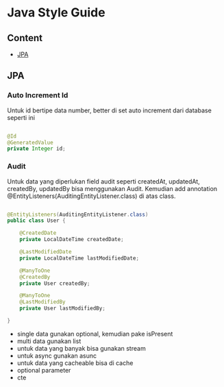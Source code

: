 # Java Style Guide

## Content

- [JPA](#jpa)

## JPA

### Auto Increment Id

Untuk id bertipe data number, better di set auto increment dari database seperti ini

```java

@Id
@GeneratedValue
private Integer id;
```

### Audit

Untuk data yang diperlukan field audit seperti createdAt, updatedAt, createdBy, updatedBy bisa menggunakan Audit. Kemudian add annotation @EntityListeners(AuditingEntityListener.class) di atas class.
```java

@EntityListeners(AuditingEntityListener.class)
public class User {

    @CreatedDate
    private LocalDateTime createdDate;

    @LastModifiedDate
    private LocalDateTime lastModifiedDate;

    @ManyToOne
    @CreatedBy
    private User createdBy;

    @ManyToOne
    @LastModifiedBy
    private User lastModifiedBy;

}
```

- single data gunakan optional, kemudian pake isPresent
- multi data gunakan list
- untuk data yang banyak bisa gunakan stream
- untuk async gunakan asunc
- untuk data yang cacheable bisa di cache
- optional parameter
- cte